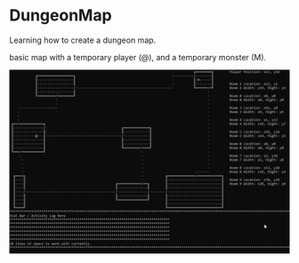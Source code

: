 # DungeonMap
Learning how to create a dungeon map.

basic map with a temporary player (@), and a temporary monster (M).

![map1](/ReadMe/map1.png)
